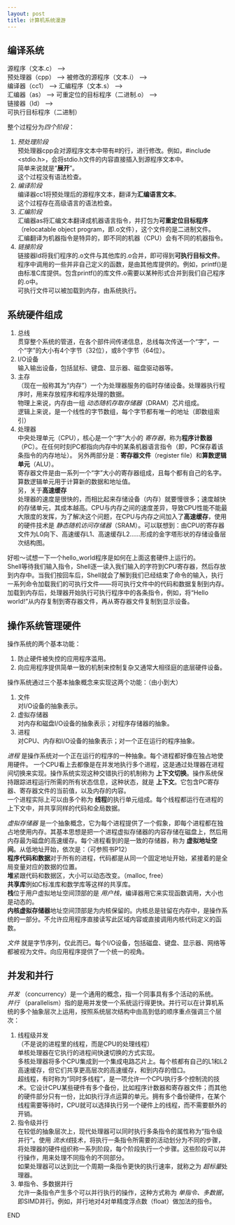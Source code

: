 ```yaml
---
layout: post  
title: 计算机系统漫游  
---
```


## 编译系统  
源程序（文本.c） -->  
预处理器（cpp） --> 被修改的源程序（文本.i） -->  
编译器（cc1） --> 汇编程序（文本.s） -->  
汇编器（as） --> 可重定位的目标程序（二进制.o） -->  
链接器（ld） -->  
可执行目标程序（二进制） 

整个过程分为*四个阶段*：  
1. _预处理阶段_   
    预处理器cpp会对源程序文本中带有#的行，进行修改。例如，#include \<stdio.h\>，会将stdio.h文件的内容直接插入到源程序文本中。  
    简单来说就是“**展开**”。  
    这个过程没有语法检查。
2. _编译阶段_  
    编译器cc1将预处理后的源程序文本，翻译为**汇编语言文本**。  
    这个过程存在高级语言的语法检查。  
3. _汇编阶段_  
    汇编器as将汇编文本翻译成机器语言指令，并打包为**可重定位目标程序**（relocatable object program，即.o文件），这个文件的是二进制文件。  
    汇编翻译为机器指令是特异的，即不同的机器（CPU）会有不同的机器指令。  
4. _链接阶段_  
    链接器ld将我们程序的.o文件与其他库的.o合并，即可得到**可执行目标文件**。程序中调用的一些并非自己定义的函数，是由其他库提供的。例如，printf()是由标准C库提供。包含printf()的库文件.o需要以某种形式合并到我们自己程序的.o中。  
    可执行文件可以被加载到内存，由系统执行。  

## 系统硬件组成  
1. 总线  
    贯穿整个系统的管道，在各个部件间传递信息，总线每次传送一个“字”，一个“字”的大小有4个字节（32位），或8个字节（64位）。
2. I/O设备  
    输入输出设备，包括鼠标、键盘、显示器、磁盘驱动器等。
3. 主存  
    （现在一般称其为“内存”）一个为处理器服务的临时存储设备。处理器执行程序时，用来存放程序和程序处理的数据。  
    物理上来说，内存由一组 _动态随机存取存储器_（DRAM）芯片组成。  
    逻辑上来说，是一个线性的字节数组，每个字节都有唯一的地址（即数组索引）  
4. 处理器  
    中央处理单元（CPU），核心是一个“字”大小的 _寄存器_，称为**程序计数器**（PC）。在任何时刻PC都指向内存中的某条机器语言指令（即，PC保存着该条指令的内存地址）。
    另外两部分是：**寄存器文件**（register file）和**算数逻辑单元**（ALU）。  
    寄存器文件是由一系列一个“字”大小的寄存器组成，且每个都有自己的名字。  
    算数逻辑单元用于计算新的数据和地址值。  
另，关于**高速缓存**  
    处理器的速度是很快的，而相比起来存储设备（内存）就要慢很多；速度越快的存储单元，其成本越高。CPU与内存之间的速度差异，导致CPU性能不能最大限度的发挥，为了解决这个问题，在CPU与内存之间加入了**高速缓存**，使用的硬件技术是 _静态随机访问存储器_（SRAM）。可以联想到：由CPU的寄存器文件为L0向下、高速缓存L1、高速缓存L2……形成的金字塔形状的存储设备层次结构图。

好啦～试想一下一个hello_world程序是如何在上面这套硬件上运行的。  
Shell等待我们输入指令，Shell逐一读入我们输入的字符到CPU寄存器，然后存放到内存中。当我们按回车后，Shell就会了解到我们已经结束了命令的输入，执行一系列命令加载我们的可执行文件——将可执行文件中的代码和数据复制到内存。加载到内存后，处理器开始执行可执行程序中的各条指令，例如，将“Hello world!”从内存复制到寄存器文件，再从寄存器文件复制到显示设备。  

## 操作系统管理硬件  
操作系统的两个基本功能：
1. 防止硬件被失控的应用程序滥用。  
2. 向应用程序提供简单一致的机制来控制复杂又通常大相径庭的底层硬件设备。  

操作系统通过三个基本抽象概念来实现这两个功能：（由小到大）
1. 文件  
    对I/O设备的抽象表示。 
2. 虚拟存储器  
    对内存和磁盘I/O设备的抽象表示；对程序存储器的抽象。  
3. 进程  
    对CPU、内存和I/O设备的抽象表示；对一个正在运行的程序抽象。  

_进程_ 是操作系统对一个正在运行的程序的一种抽象。每个进程都好像在独占地使用硬件。 
一个CPU看上去都像是在并发地执行多个进程，这是通过处理器在进程间切换来实现。操作系统实现这种交错执行的机制称为 **上下文切换**。操作系统保持跟踪进程运行所需的所有状态信息，这种状态，就是 **上下文**。它包含PC寄存器、寄存器文件的当前值，以及内存的内容。  
一个进程实际上可以由多个称为 **线程**的执行单元组成。每个线程都运行在进程的上下文中，并共享同样的代码和全局数据。  

_虚拟存储器_ 是一个抽象概念，它为每个进程提供了一个假象，即每个进程都在独占地使用内存。其基本思想是把一个进程虚拟存储器的内容存储在磁盘上，然后用内存最为磁盘的高速缓存。每个进程看到的是一致的存储器，称为 **虚拟地址空间**。从低地址开始，依次是：（可参照书P12）  
**程序代码和数据**对于所有的进程，代码都是从同一个固定地址开始，紧接着的是全局变量对应的数据的位置。  
**堆**紧跟代码和数据区，大小可以动态改变。（malloc, free）  
**共享库**例如C标准库和数学库等这样的共享库。  
**栈**位于用户虚拟地址空间顶部的是 _用户栈_，编译器用它来实现函数调用，大小也是动态的。  
**内核虚拟存储器**地址空间顶部是为内核保留的。内核总是驻留在内存中，是操作系统的一部分。不允许应用程序直接读写此区域内容或直接调用内核代码定义的函数。  

_文件_ 就是字节序列，仅此而已。每个I/O设备，包括磁盘、键盘、显示器、网络等都被视为文件。向应用程序提供了一个统一的视角。  

## 并发和并行  
_并发_ （concurrency）是一个通用的概念，指一个同事具有多个活动的系统。  
_并行_ （parallelism）指的是用并发使一个系统运行得更快。并行可以在计算机系统的多个抽象层次上运用，按照系统层次结构中由高到低的顺序重点强调三个层次：  
1. 线程级并发  
    （不是说的进程里的线程，而是CPU的处理线程）  
    单核处理器在它执行的进程间快速切换的方式实现。  
    多核处理器将多个CPU集成到一个集成电路芯片上。每个核都有自己的L1和L2高速缓存，但它们共享更高层次的高速缓存，和到内存的借口。  
    超线程，有时称为“同时多线程”，是一项允许一个CPU执行多个控制流的技术。它设计CPU某些硬件有多个备份，比如程序计数器和寄存器文件；而其他的硬件部分只有一份，比如执行浮点运算的单元。拥有多个备份硬件，在某个线程需要等待时，CPU就可以选择执行另一个硬件上的线程，而不需要额外的开销。  
2. 指令级并行  
    在较低的抽象层次上，现代处理器可以同时执行多条指令的属性称为“指令级并行”。使用 *流水线*技术，将执行一条指令所需要的活动划分为不同的步骤，将处理器的硬件组织称一系列阶段，每个阶段执行一个步骤。这些阶段可以并行操作，用来处理不同指令的不同部分。  
    如果处理器可以达到比一个周期一条指令更快的执行速率，就称之为 *超标量*处理器。  
3. 单指令、多数据并行   
    允许一条指令产生多个可以并行执行的操作，这种方式称为 *单指令、多数据*，即SIMD并行。例如，并行地对4对单精度浮点数（float）做加法的指令。  

END